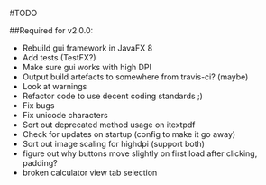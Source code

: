 #TODO

##Required for v2.0.0:

- Rebuild gui framework in JavaFX 8
- Add tests (TestFX?)
- Make sure gui works with high DPI
- Output build artefacts to somewhere from travis-ci? (maybe)
- Look at warnings
- Refactor code to use decent coding standards ;)
- Fix bugs
- Fix unicode characters
- Sort out deprecated method usage on itextpdf
- Check for updates on startup (config to make it go away)
- Sort out image scaling for highdpi (support both)
- figure out why buttons move slightly on first load after clicking, padding?
- broken calculator view tab selection